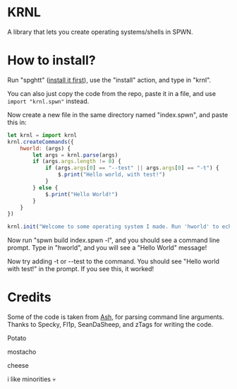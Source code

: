 # KRNL
A library that lets you create operating systems/shells in SPWN.

# How to install?
Run "spghtt" ([install it first](https://github.com/Unzor/spghtt)), use the "install" action, and type in "krnl". 

You can also just copy the code from the repo, paste it in a file, and use `import "krnl.spwn"` instead.

Now create a new file in the same directory named "index.spwn", and paste this in:
```js
let krnl = import krnl
krnl.createCommands({
    hworld: (args) {
        let args = krnl.parse(args)
        if (args.args.length != 0) {
            if (args.args[0] == "--test" || args.args[0] == "-t") {
                $.print("Hello world, with test!")
            }
        } else {
            $.print("Hello World!")
        }
    }
})

krnl.init("Welcome to some operating system I made. Run 'hworld' to echo a Hello World example, and add -t or --test to test out arguments.")
```
Now run "spwn build index.spwn -l", and you should see a command line prompt. Type in "hworld", and you will see a "Hello World" message!

Now try adding -t or --test to the command. You should see "Hello world with test!" in the prompt. If you see this, it worked!

# Credits
Some of the code is taken from [Ash](https://github.com/arc-spwn/ash), for parsing command line arguments. Thanks to Specky, Fl1p, SeanDaSheep, and zTags for writing the code.

Potato

mostacho

cheese

i like minorities :skull:
